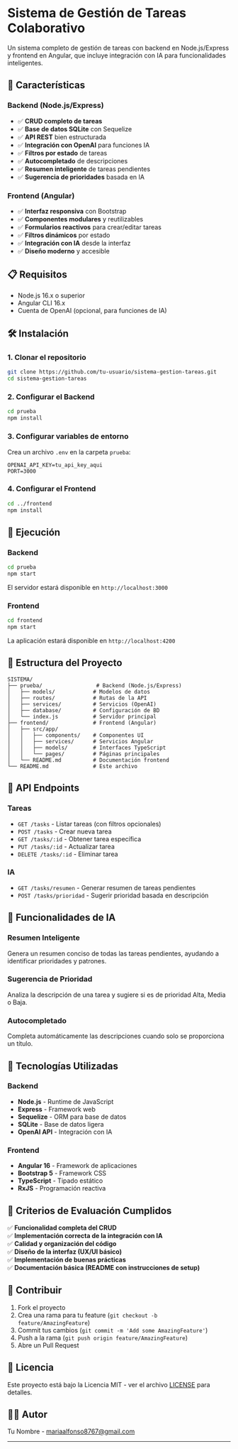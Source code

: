 # Sistema de Gestión de Tareas Colaborativo

Un sistema completo de gestión de tareas con backend en Node.js/Express y frontend en Angular, que incluye integración con IA para funcionalidades inteligentes.

## 🚀 Características

### Backend (Node.js/Express)
- ✅ **CRUD completo de tareas**
- ✅ **Base de datos SQLite** con Sequelize
- ✅ **API REST** bien estructurada
- ✅ **Integración con OpenAI** para funciones IA
- ✅ **Filtros por estado** de tareas
- ✅ **Autocompletado** de descripciones
- ✅ **Resumen inteligente** de tareas pendientes
- ✅ **Sugerencia de prioridades** basada en IA

### Frontend (Angular)
- ✅ **Interfaz responsiva** con Bootstrap
- ✅ **Componentes modulares** y reutilizables
- ✅ **Formularios reactivos** para crear/editar tareas
- ✅ **Filtros dinámicos** por estado
- ✅ **Integración con IA** desde la interfaz
- ✅ **Diseño moderno** y accesible

## 📋 Requisitos

- Node.js 16.x o superior
- Angular CLI 16.x
- Cuenta de OpenAI (opcional, para funciones de IA)

## 🛠️ Instalación

### 1. Clonar el repositorio
```bash
git clone https://github.com/tu-usuario/sistema-gestion-tareas.git
cd sistema-gestion-tareas
```

### 2. Configurar el Backend
```bash
cd prueba
npm install
```

### 3. Configurar variables de entorno
Crea un archivo `.env` en la carpeta `prueba`:
```env
OPENAI_API_KEY=tu_api_key_aqui
PORT=3000
```

### 4. Configurar el Frontend
```bash
cd ../frontend
npm install
```

## 🚀 Ejecución

### Backend
```bash
cd prueba
npm start
```
El servidor estará disponible en `http://localhost:3000`

### Frontend
```bash
cd frontend
npm start
```
La aplicación estará disponible en `http://localhost:4200`

## 📁 Estructura del Proyecto

```
SISTEMA/
├── prueba/                 # Backend (Node.js/Express)
│   ├── models/            # Modelos de datos
│   ├── routes/            # Rutas de la API
│   ├── services/          # Servicios (OpenAI)
│   ├── database/          # Configuración de BD
│   └── index.js           # Servidor principal
├── frontend/              # Frontend (Angular)
│   ├── src/app/
│   │   ├── components/    # Componentes UI
│   │   ├── services/      # Servicios Angular
│   │   ├── models/        # Interfaces TypeScript
│   │   └── pages/         # Páginas principales
│   └── README.md          # Documentación frontend
└── README.md              # Este archivo
```

## 🔧 API Endpoints

### Tareas
- `GET /tasks` - Listar tareas (con filtros opcionales)
- `POST /tasks` - Crear nueva tarea
- `GET /tasks/:id` - Obtener tarea específica
- `PUT /tasks/:id` - Actualizar tarea
- `DELETE /tasks/:id` - Eliminar tarea

### IA
- `GET /tasks/resumen` - Generar resumen de tareas pendientes
- `POST /tasks/prioridad` - Sugerir prioridad basada en descripción

## 🎯 Funcionalidades de IA

### Resumen Inteligente
Genera un resumen conciso de todas las tareas pendientes, ayudando a identificar prioridades y patrones.

### Sugerencia de Prioridad
Analiza la descripción de una tarea y sugiere si es de prioridad Alta, Media o Baja.

### Autocompletado
Completa automáticamente las descripciones cuando solo se proporciona un título.

## 🎨 Tecnologías Utilizadas

### Backend
- **Node.js** - Runtime de JavaScript
- **Express** - Framework web
- **Sequelize** - ORM para base de datos
- **SQLite** - Base de datos ligera
- **OpenAI API** - Integración con IA

### Frontend
- **Angular 16** - Framework de aplicaciones
- **Bootstrap 5** - Framework CSS
- **TypeScript** - Tipado estático
- **RxJS** - Programación reactiva

## 📝 Criterios de Evaluación Cumplidos

✅ **Funcionalidad completa del CRUD**  
✅ **Implementación correcta de la integración con IA**  
✅ **Calidad y organización del código**  
✅ **Diseño de la interfaz (UX/UI básico)**  
✅ **Implementación de buenas prácticas**  
✅ **Documentación básica (README con instrucciones de setup)**

## 🤝 Contribuir

1. Fork el proyecto
2. Crea una rama para tu feature (`git checkout -b feature/AmazingFeature`)
3. Commit tus cambios (`git commit -m 'Add some AmazingFeature'`)
4. Push a la rama (`git push origin feature/AmazingFeature`)
5. Abre un Pull Request

## 📄 Licencia

Este proyecto está bajo la Licencia MIT - ver el archivo [LICENSE](LICENSE) para detalles.

## 👨‍💻 Autor

Tu Nombre - mariaalfonso8767@gmail.com

---

